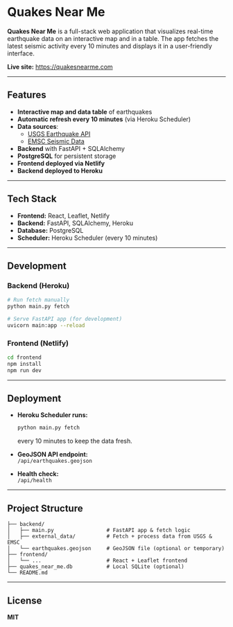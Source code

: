 
# Quakes Near Me

**Quakes Near Me** is a full-stack web application that visualizes real-time earthquake data on an interactive map and in a table. The app fetches the latest seismic activity every 10 minutes and displays it in a user-friendly interface.

**Live site:** https://quakesnearme.com

---

## Features

- **Interactive map and data table** of earthquakes
- **Automatic refresh every 10 minutes** (via Heroku Scheduler)
- **Data sources**:
  - [USGS Earthquake API](https://earthquake.usgs.gov/fdsnws/event/1/)
  - [EMSC Seismic Data](https://www.seismicportal.eu/)
- **Backend** with FastAPI + SQLAlchemy
- **PostgreSQL** for persistent storage
- **Frontend deployed via Netlify**
- **Backend deployed to Heroku**

---

## Tech Stack

- **Frontend:** React, Leaflet, Netlify
- **Backend:** FastAPI, SQLAlchemy, Heroku
- **Database:** PostgreSQL
- **Scheduler:** Heroku Scheduler (every 10 minutes)

---

## Development

### Backend (Heroku)

```bash
# Run fetch manually
python main.py fetch

# Serve FastAPI app (for development)
uvicorn main:app --reload
```

### Frontend (Netlify)

```bash
cd frontend
npm install
npm run dev
```

---

## Deployment

- **Heroku Scheduler runs:**  
  ```bash
  python main.py fetch
  ```
  every 10 minutes to keep the data fresh.

- **GeoJSON API endpoint:**  
  `/api/earthquakes.geojson`

- **Health check:**  
  `/api/health`

---

## Project Structure

```
├── backend/
│   ├── main.py                 # FastAPI app & fetch logic
│   ├── external_data/          # Fetch + process data from USGS & EMSC
│   └── earthquakes.geojson     # GeoJSON file (optional or temporary)
├── frontend/
│   └── ...                     # React + Leaflet frontend
├── quakes_near_me.db           # Local SQLite (optional)
└── README.md
```

---

## License

**MIT**
